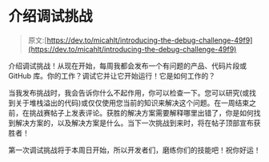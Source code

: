 # 介绍调试挑战

> 原文:[https://dev.to/micahlt/introducing-the-debug-challenge-49f9](https://dev.to/micahlt/introducing-the-debug-challenge-49f9)

介绍调试挑战！从现在开始，每周我都会发布一个有问题的产品、代码片段或 GitHub 库。你的工作？调试它并让它开始运行！它是如何工作的？

当我发布挑战时，我会告诉你什么不起作用，你可以检查一下。您可以研究(或找到关于堆栈溢出的代码)或仅仅使用您当前的知识来解决这个问题。在一周结束之前，在挑战赛帖子上发表评论。获胜的解决方案需要解释哪里出错了，你是如何找到解决方案的，以及解决方案是什么。当下一次挑战到来时，将在帖子顶部宣布获胜者！

第一次调试挑战将于本周日开始，所以开发者们，磨练你们的技能吧！祝你好运！